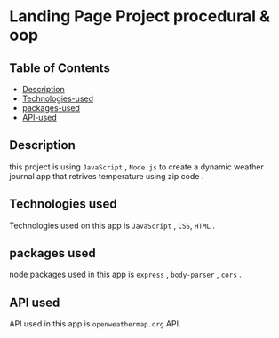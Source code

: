 # Landing Page Project procedural & oop

## Table of Contents

* [Description](#Description)
* [Technologies-used](#Technologies-used)
* [packages-used](#packages-used)
* [API-used](#API-used)

## Description

this project is using `JavaScript` , `Node.js` to create a dynamic weather journal app that retrives temperature using zip code .


## Technologies used

Technologies used on this app is  `JavaScript` , `CSS`, `HTML` .

## packages used

node packages used in this app is `express` , `body-parser` , `cors` .

## API used

API used in this app is `openweathermap.org` API.